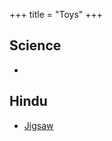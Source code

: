 +++
title = "Toys"
+++

## Science
- 

## Hindu
- [Jigsaw](https://mysutradhar.com/collections/shop)